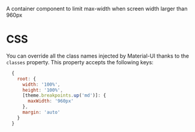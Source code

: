 A container component to limit max-width when screen width larger than 960px

# CSS

You can override all the class names injected by Material-UI thanks to the `classes` property.
This property accepts the following keys:

```javascript
  {
    root: {
      width: '100%',
      height: '100%',
      [theme.breakpoints.up('md')]: {
        maxWidth: '960px'
      },
      margin: 'auto'
    }
  }
```